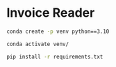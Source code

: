 # Invoice Reader

```bash
conda create -p venv python==3.10
```

```bash
conda activate venv/
```

```bash
pip install -r requirements.txt
```

